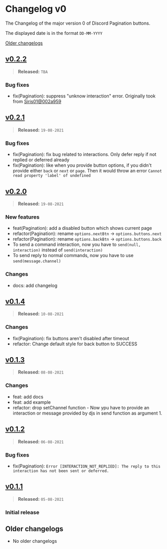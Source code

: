 # Changelog v0

The Changelog of the major version 0 of Discord Pagination buttons.

The displayed date is in the format `DD-MM-YYYY`

[Older changelogs](#older-changelogs)

## [v0.2.2]

> **Released:** `TBA`

### Bug fixes

- fix(Pagination): suppress "unknow interaction" error. Originally took from [Siris01@002a959](https://github.com/Siris01/discord-pagination/commit/002a959b95ef1b83b94cd2825830e3d47310afc0)

## [v0.2.1]

> **Released:** `19-08-2021`

### Bug fixes

- fix(Pagination): fix bug related to interactions. Only defer reply if not replied or deferred already
- fix(Pagination): like when you provide button options, if you didn't provide either `back` or `next` or `page`. Then it would throw an error `Cannot read property 'label' of undefined`

## [v0.2.0]

> **Released:** `19-08-2021`

### New features

- feat(Pagination): add a disabled button which shows current page
- refactor(Pagination): rename `options.nextBtn` -> `options.buttons.next`
- refactor(Pagination): rename `options.backBtn` -> `options.buttons.back`
- To send a command interaction, now you have to `send(null, interaction)` instead of `send(interaction)`
- To send reply to normal commands, now you have to use `send(message.channel)`

### Changes

- docs: add changelog

## [v0.1.4]

> **Released:** `10-08-2021`

### Changes

- fix(Pagination): fix buttons aren't disabled after timeout
- refactor: Change default style for back button to SUCCESS

## [v0.1.3]

> **Released:** `08-08-2021`

### Changes

- feat: add docs
- feat: add example
- refactor: drop setChannel function - Now ypu have to provide an interaction or message provided by djs in send function as argument 1.

## [v0.1.2]

> **Released:** `06-08-2021`

### Bug fixes

- fix(Pagination): `Error [INTERACTION_NOT_REPLIED]: The reply to this interaction has not been sent or deferred.`

## [v0.1.1]

> **Released:** `05-08-2021`

### Initial release

[v0.2.2]: https://github.com/Welcome-Bot/welcome-bot/releases/tag/v0.2.2
[v0.2.1]: https://github.com/Welcome-Bot/welcome-bot/releases/tag/v0.2.1
[v0.2.0]: https://github.com/Welcome-Bot/welcome-bot/releases/tag/v0.2.0
[v0.1.4]: https://github.com/Welcome-Bot/welcome-bot/releases/tag/v0.1.4
[v0.1.3]: https://github.com/Welcome-Bot/welcome-bot/releases/tag/v0.1.3
[v0.1.2]: https://github.com/Welcome-Bot/welcome-bot/releases/tag/v0.1.2
[v0.1.1]: https://github.com/Welcome-Bot/welcome-bot/releases/tag/v0.1.1

## Older changelogs

- No older changelogs

